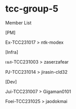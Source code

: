 # tcc-group-5

Member List


[PM]

Ex-TCC231017 > ntk-modex

[Infra]

เนส-TCC231003 > zaserzafear

PJ-TCC231014 > jirasin-cld32

[Dev]

Jui-TCC231007 > Gigaman0101

Foei-TCC231025 > jaodokmai
